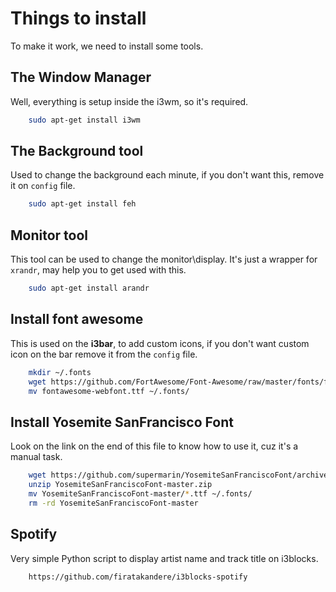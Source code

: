 # Things to install
To make it work, we need to install some tools.

## The Window Manager
Well, everything is setup inside the i3wm, so it's required.

```bash
    sudo apt-get install i3wm
```

## The Background tool
Used to change the background each minute, if you don't want this, remove it on `config` file.
```bash
    sudo apt-get install feh
```

## Monitor tool
This tool can be used to change the monitor\\display.
It's just a wrapper for `xrandr`, may help you to get used with this.
```bash
    sudo apt-get install arandr
```

## Install font awesome
This is used on the **i3bar**, to add custom icons, if you don't want custom icon on the bar remove it from the `config` file.
```bash
    mkdir ~/.fonts
    wget https://github.com/FortAwesome/Font-Awesome/raw/master/fonts/fontawesome-webfont.ttf
    mv fontawesome-webfont.ttf ~/.fonts/
```
## Install Yosemite SanFrancisco Font
Look on the link on the end of this file to know how to use it, cuz it's a manual task.
```bash
    wget https://github.com/supermarin/YosemiteSanFranciscoFont/archive/master.zip
    unzip YosemiteSanFranciscoFont-master.zip
    mv YosemiteSanFranciscoFont-master/*.ttf ~/.fonts/
    rm -rd YosemiteSanFranciscoFont-master
```

## Spotify
Very simple Python script to display artist name and track title on i3blocks.
```bash
    https://github.com/firatakandere/i3blocks-spotify
```
